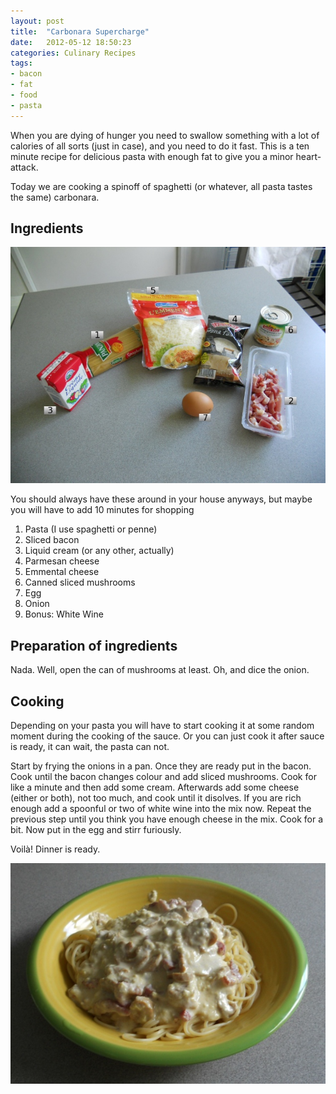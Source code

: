 ```yaml
---
layout: post
title:  "Carbonara Supercharge"
date:   2012-05-12 18:50:23
categories: Culinary Recipes
tags:
- bacon
- fat
- food
- pasta
---
```


When you are dying of hunger you need to swallow something with a lot of
calories of all sorts (just in case), and you need to do it fast. This is a ten
minute recipe for delicious pasta with enough fat to give you a minor
heart-attack.

Today we are cooking a spinoff of spaghetti (or whatever, all pasta tastes the
same) carbonara.

## Ingredients

![ingredients]


You should always have these around in your house anyways, but maybe you will
have to add 10 minutes for shopping

 1. Pasta (I use spaghetti or penne)
 2. Sliced bacon
 3. Liquid cream (or any other, actually)
 4. Parmesan cheese
 5. Emmental cheese
 6. Canned sliced mushrooms
 7. Egg
 8. Onion
 9. Bonus: White Wine

## Preparation of ingredients

Nada. Well, open the can of mushrooms at least. Oh, and dice the onion.

## Cooking

Depending on your pasta you will have to start cooking it at some random moment
during the cooking of the sauce. Or you can just cook it after sauce is ready,
it can wait, the pasta can not.

Start by frying the onions in a pan. Once they are ready put in the bacon. Cook
until the bacon changes colour and add sliced mushrooms. Cook for like a minute
and then add some cream. Afterwards add some cheese (either or both), not too
much, and cook until it disolves. If you are rich enough add a spoonful or two
of white wine into the mix now. Repeat the previous step until you think you
have enough cheese in the mix. Cook for a bit. Now put in the egg and stirr
furiously.

Voilà! Dinner is ready.

![finished]

[ingredients]: /images/carbonara-supercharge/Ingredients.jpg "Carbonara Supercharge Ingredients"
[finished]: /images/carbonara-supercharge/Finished.jpg "Carbonara Supercharge"
